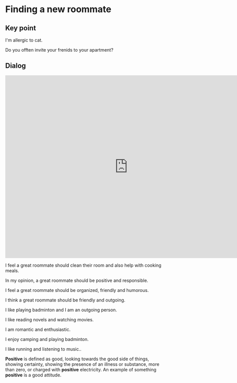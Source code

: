# Finding a new roommate

## Key point

I'm allergic to cat.

Do you offten invite your frenids to your apartment?

## Dialog

<iframe name="easyXDM_default4465_provider" id="easyXDM_default4465_provider" src="https://cns.ef-cdn.com/Juno/EvcContent/11/30/Finding_a_new_roommate/index.html?api_v=0.0.13&amp;accessKey=ea8f6725-40b6-43ce-99b3-efd40983f102&amp;attendanceToken=59261eb4-2978-4227-a540-47022a38a9a7&amp;xdm_e=https%3A%2F%2Fevc.ef.com.cn&amp;xdm_c=default4465&amp;xdm_p=1" frameborder="0" style="box-sizing: border-box; width: 770.656px; height: 578px;"></iframe>

I feel a great roommate should clean their room and also help with cooking meals.

In my opinion, a great roommate should be positive and responsible.

I feel a great roommate should be organized, friendly and humorous.

I think a great roommate should be friendly and outgoing.

I like playing badminton and I am an outgoing person.

I like reading novels and watching movies.

I am romantic and enthusiastic.

I enjoy camping and playing badminton.

I like running and listening to music.. 

**Positive** is defined as good, looking towards the good side of things, showing certainty, showing the presence of an illness or substance, more than zero, or charged with **positive** electricity. An example of something **positive** is a good attitude.